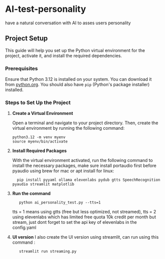 # AI-test-personality
have a natural conversation with AI to asses users personality

## Project Setup

This guide will help you set up the Python virtual environment for the project, activate it, and install the required dependencies.

### Prerequisites

Ensure that Python 3.12 is installed on your system. You can download it from [python.org](https://www.python.org/downloads/). You should also have `pip` (Python's package installer) installed.

### Steps to Set Up the Project

1. **Create a Virtual Environment**

   Open a terminal and navigate to your project directory. Then, create the virtual environment by running the following command:

   ```
   python3.12 -m venv myenv
   source myenv/bin/activate
   ```
2. **Install Required Packages**

    With the virtual environment activated, run the following command to install the necessary packages,
    make sure install portaudio first before pyaudio using brew for mac or apt install for linux:
    ```
      pip install pyyaml ollama elevenlabs pydub gtts SpeechRecognition pyaudio streamlit matplotlib
    ```
3. **Run the command**
   ```
      python ai_personality_test.py --tts=1
   ```
   tts = 1 means using gtts (free but less optimized, not streamed), tts = 2 using elevenlabs which has limited free quota 10k credit per month but stream, just dont forget to set the api key of    elevenlabs in the config.yaml
4. **UI version**
   I also create the UI version using streamlit, can run using this command :
   ```
      streamlit run streaming.py
   ```

